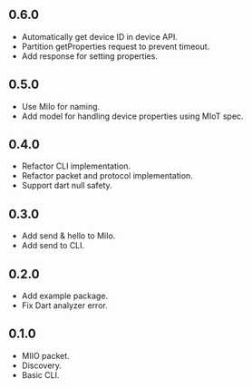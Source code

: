 ## 0.6.0

- Automatically get device ID in device API.
- Partition getProperties request to prevent timeout.
- Add response for setting properties.

## 0.5.0

- Use MiIo for naming.
- Add model for handling device properties using MIoT spec.

## 0.4.0

- Refactor CLI implementation.
- Refactor packet and protocol implementation.
- Support dart null safety.

## 0.3.0

- Add send & hello to MiIo.
- Add send to CLI.

## 0.2.0

- Add example package.
- Fix Dart analyzer error.

## 0.1.0

- MIIO packet.
- Discovery.
- Basic CLI.